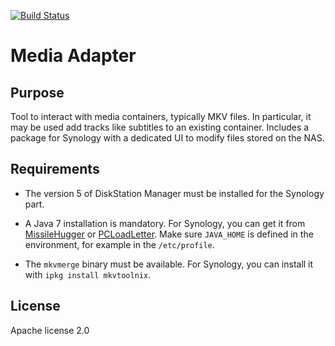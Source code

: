 [![Build Status](https://travis-ci.org/PaulMB/media-adapter.svg?branch=master)](https://travis-ci.org/PaulMB/media-adapter)

Media Adapter
==============

Purpose
--------------

Tool to interact with media containers, typically MKV files. In particular, it may be used add tracks like subtitles to an existing container. Includes a package for Synology with a dedicated UI to modify files stored on the NAS.


Requirements
--------------

* The version 5 of DiskStation Manager must be installed for the Synology part.

* A Java 7 installation is mandatory. For Synology, you can get it from [MissileHugger](http://packages.missilehugger.com) or [PCLoadLetter](http://packages.pcloadletter.co.uk/). Make sure `JAVA_HOME` is defined in the environment, for example in the `/etc/profile`.

* The `mkvmerge` binary must be available. For Synology, you can install it with `ipkg install mkvtoolnix`.


License
--------------

Apache license 2.0
